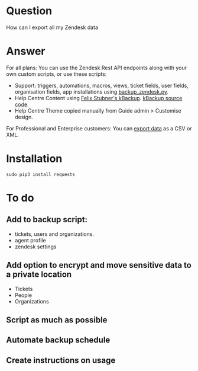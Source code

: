 # Question
How can I export all my Zendesk data

# Answer
For all plans:
You can use the Zendesk Rest API endpoints along with your own custom scripts, or use these scripts:
 - Support: triggers, automations, macros, views, ticket fields, user fields, organisation fields, app installations using [backup_zendesk.py](https://github.com/itsolver/zendesk/blob/master/backup_zendesk.py).
  - Help Centre Content using [Felix Stubner's kBackup](https://support.zendesk.com/hc/en-us/community/posts/210927837). [kBackup source code](https://github.com/Fail2Reap/kBackup).
   - Help Centre Theme copied manually from Guide admin > Customise design.

For Professional and Enterprise customers:
You can [export data](https://support.zendesk.com/hc/en-us/articles/203662346-Exporting-data-to-a-JSON-CSV-or-XML-file-Professional-and-Enterprise-) as a CSV or XML.

# Installation
```
sudo pip3 install requests
```

# To do
## Add to backup script: 
- tickets, users and organizations.
- agent profile
- zendesk settings

## Add option to encrypt and move sensitive data to a private location
 - Tickets
 - People
 - Organizations
 
## Script as much as possible

## Automate backup schedule

## Create instructions on usage

